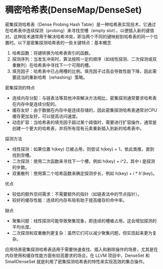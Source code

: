 # 稠密哈希表(DenseMap/DenseSet)

密集探测哈希表（Dense Probing Hash Table）是一种哈希表实现技术，它通过在哈希表中连续探测（probing）来寻找空槽（empty slot），以便插入新的键值对。这种技术通常用于解决哈希冲突，即当两个不同的键映射到哈希表的同一个位置时。以下是密集探测哈希表的一些关键特点：基本概念

1. 哈希函数：将键转换为哈希表索引的函数。
2. 探测序列：当发生冲突时，算法按照一定的顺序（如线性探测、二次探测或双重散列）在哈希表中寻找下一个可用的槽。
3. 填充因子：哈希表中已占用槽的比例。填充因子过高会导致性能下降，因此需要适当的重新哈希（rehashing）策略。

密集探测的特点

* 连续内存分配：与链表法等其他冲突解决方法相比，密集探测通常要求哈希表在内存中是连续分配的。
* 缓存友好：由于数据在内存中是连续存储的，因此密集探测哈希表通常对CPU缓存更加友好，可以提高访问速度。
* 动态扩容：当哈希表的填充因子超过某个阈值时，需要进行扩容操作，通常是创建一个更大的哈希表，并将所有现有元素重新插入到新的哈希表中。

探测方法

* 线性探测：如果位置 h(key) 已被占用，则尝试 h(key) + 1，依此类推，直到找到空槽。
* 二次探测：使用二次函数来寻找下一个槽，例如 h(key) + i^2，其中 i 是探测的步数。
* 双重散列：使用第二个哈希函数来确定探测步长，例如 h(key) + i \* h'(key)。

优点

* 较低的额外空间需求：不需要额外的指针（如链表法中的节点指针）。
* 较好的缓存性能：连续的内存布局有助于提高缓存的命中率。

缺点

* 聚集问题：线性探测可能导致聚集现象，即连续的槽被占用，这会增加探测的平均长度。
* 二次探测和双重散列更复杂：虽然它们可以减少聚集问题，但实现起来更为复杂。

应用场景密集探测哈希表适用于需要快速查找、插入和删除操作的场景，尤其是在内存使用和缓存性能方面有较高要求的场合。在 LLVM 项目中，DenseSet 和 SmallDenseSet 就是利用了密集探测哈希表的特性来实现高效的集合操作。
